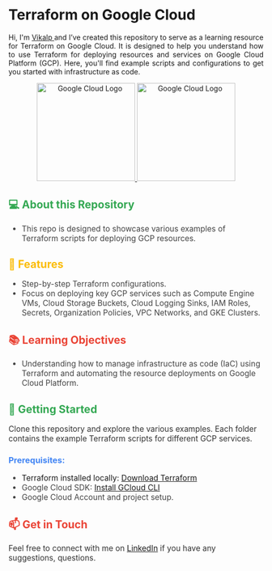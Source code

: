 <h1> Terraform on Google Cloud </h1>

<p align="justify">
  Hi, I'm <a href="https://www.linkedin.com/in/vikalp-shukla-a9b36b203"> Vikalp </a> and I’ve created this repository to serve as a learning resource for Terraform on Google Cloud. It is designed to help you understand how to use Terraform for deploying resources and services on Google Cloud Platform (GCP). Here, you'll find example scripts and configurations to get you started with infrastructure as code. </p>

<div style="text-align: center;">
    <a href="https://www.terraform.io"> <img src="https://www.vectorlogo.zone/logos/terraformio/terraformio-ar21.svg" alt="Google Cloud Logo" width="193.8"/> <a/>
    <a href="https://cloud.google.com/docs/overview"> <img src="https://www.vectorlogo.zone/logos/google_cloud/google_cloud-ar21.svg" alt="Google Cloud Logo" width="193.8"/> <a/>
</div>

<h2 style="color: #34A853;">💻 About this Repository</h2>
<ul style="font-size: 1.1em; color: #444;">
    <li>This repo is designed to showcase various examples of Terraform scripts for deploying GCP resources.</li>
</ul>

<h2 style="color: #FBBC05;">🌟 Features</h2>
<ul style="font-size: 1.1em; color: #444;">
    <li>Step-by-step Terraform configurations.</li>
    <li>Focus on deploying key GCP services such as Compute Engine VMs, Cloud Storage Buckets, Cloud Logging Sinks, IAM Roles, Secrets, Organization Policies, VPC Networks, and GKE Clusters.</li>
</ul>

<h2 style="color: #EA4335;">📚 Learning Objectives</h2>
<ul style="font-size: 1.1em; color: #444;">
    <li>Understanding how to manage infrastructure as code (IaC) using Terraform and automating the resource deployments on Google Cloud Platform.</li>
</ul>

<h2 style="color: #34A853;">🔧 Getting Started</h2>
<p style="font-size: 1.1em; color: #333;">
    Clone this repository and explore the various examples. Each folder contains the example Terraform scripts for different GCP services.
</p>

<h3 style="color: #4285F4;">Prerequisites:</h3>
<ul style="font-size: 1.1em; color: #444;">
    <li>Terraform installed locally: <a href="https://www.terraform.io/downloads.html" target="_blank">Download Terraform</a></li>
    <li>Google Cloud SDK: <a href="https://cloud.google.com/sdk/docs/install" target="_blank">Install GCloud CLI</a></li>
    <li>Google Cloud Account and project setup.</li>
</ul>

<h2 style="color: #EA4335;">📫 Get in Touch</h2>
<p style="font-size: 1.1em; color: #333;">
    Feel free to connect with me on <a href="https://www.linkedin.com">LinkedIn</a> if you have any suggestions, questions.
</p>
